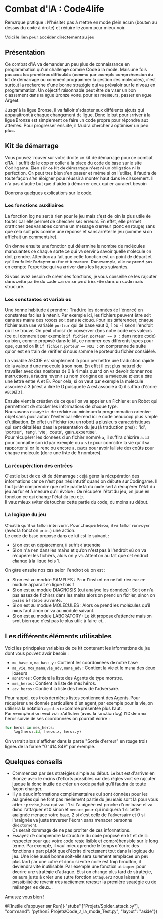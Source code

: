 # Combat d'IA : Code4life

Remarque pratique : N'hésitez pas à mettre en mode plein ecran (bouton au dessus du code à droite) et réduire le zoom pour mieux voir.

[Voici le lien pour accéder directement au jeu](https://www.codingame.com/multiplayer/bot-programming/code4life)

## Présentation

Ce combat d'IA va demander un peu plus de connaissance en programmation qu'un challenge comme Code à la mode. Mais une fois passées les premières difficultés (comme par exemple compréhension du kit de démarrage ou comment programmer la gestion des molecules), c'est surtout la recherche d'une bonne stratégie qui va prévaloir sur le niveau en programmation.
Un objectif raisonnable peut être de viser un bon classement dans la ligue Bronze voire, pour les meilleurs, passer en ligue Argent.

Jusqu'à la ligue Bronze, il va falloir s'adapter aux différents ajouts qui apparaitront à chaque changement de ligue. Donc le but pour arriver à la ligue Bronze est simplement de faire un code propre pour répondre aux attentes. Pour progresser ensuite, il faudra chercher à optimiser un peu plus.

## Kit de démarrage

Vous pouvez trouver sur votre droite un kit de démarrage pour ce combat d'IA. Il suffit de le copier coller à la place du code de base sur le site Codingame. Bien sûr ce kit de démarrage n'est ni un obligation ni la perfection. On peut très bien s'en passer et même si on l'utilise, il faudra de toute façon s'en éloigner pour réussir à monter haut dans le classement. Il n'a pas d'autre but que d'aider à démarrer ceux qui en auraient besoin.

Donnons quelques explications sur le code.

### Les fonctions auxiliaires

La fonction log ne sert à rien pour le jeu mais c'est de loin la plus utile de toutes car elle permet de chercher ses erreurs. En effet, elle permet d'afficher des variables comme un message d'erreur (donc en rouge) sans que cela soit pris comme une réponse et sans arrêter le jeu (comme si on affichait un commentaire).

On donne ensuite une fonction qui détermine le nombre de molécules manquantes de chaque sorte ce qui va servir à savoir quelle molecule on doit prendre. Attention au fait que cette fonction est un point de départ et qu'il va falloir l'adapter au fur et à mesure. Par exemple, elle ne prend pas en compte l'expertise qui va arriver dans les ligues suivantes. 

Si vous avez besoin de créer des fonctions, je vous conseille de les rajouter dans cette partie du code car on se perd très vite dans un code mais structuré.

### Les constantes et variables

Une bonne habitude à prendre : Traduire les données de l'énoncé en constantes faciles à retenir. Par exemple ici, les fichiers peuvent être soit dans les mains des robots soit dans le cloud. Pour les différencier, chaque fichier aura une variable `porteur` qui de base vaut 0, 1 ou -1 selon l'endroit où il se trouve. On peut choisir de conserver dans notre code ces valeurs (ce qui donnerait par exemple `if fichier.porteur == 0 :` dans notre code) ou bien, comme proposé dans le kit, de nommer ces différents types pour que, quand on lit `if fichier.porteur == MOI :` on comprenne de suite qu'on est en train de vérifier si nous somme le porteur du fichier considéré. 

La variable ABCDE est simplement là pour permettre une traduction rapide de la valeur d'une molecule à son nom. En effet il est plus naturel de travailler avec des nombres de 0 à 4 mais quand on va devoir donner nos instructions, il faudra revenir au nom d'origine de la molecule (c'est à dire une lettre entre A et E). Pour cela, si on veut par exemple la molecule associée à 3 (c'est à dire le D puisque le A est associé à 0) il suffira d'écrire `ABCDE[3]`.

Ensuite vient la création de ce que l'on va appeler un Fichier et un Robot qui permettront de stocker les informations de chaque type.  
Nous avons essayé ici de réduire au minimum la programmation orientée objet sans pour autant l'éviter car elle rend ici le code beaucoup plus simple d'utilisation. En effet un Fichier (ou un robot) a plusieurs caractéristiques qui sont détaillées dans la présentation du jeu (à traduction près) : 'id', 'porteur', 'rang', 'vie', 'couts', 'gain_expertise'.  
Pour récupérer les données d'un fichier nommé `a`, il suffira d'écrire `a.id` pour connaitre son id  par exemple ou `a.vie` pour connaitre la vie qu'il va rapporter si on le rend ou encore `a.couts` pour avoir la liste des coûts pour chaque molécule (donc une liste de 5 nombres).

### La récupération des entrées

C'est le but de ce kit de démarrage : déjà gérer la récupération des informations car ce n'est pas très intuitif quand on débute sur Codingame. Il faut juste comprendre que cette partie là du code sert à récupérer l'état du jeu au fur et à mesure qu'il évolue : On récupère l'état du jeu, on joue en fonction ce qui change l'état du jeu etc.  
Il vaut mieux éviter de toucher cette partie du code, du moins au début.

### La logique du jeu 

C'est là qu'il va falloir intervenir. Pour chaque héros, il va falloir renvoyer (avec la fonction `print`) une action.  
Le code de base proposé dans ce kit est le suivant : 
- Si on est en déplacement, il suffit d'attendre 
- Si on n'a rien dans les mains et qu'on n'est pas à l'endroit où on va récupérer les fichiers, alors on y va. Attention au fait que cet endroit change à la ligue bois 1.

On gère ensuite nos cas selon l'endroit où on est :
- Si on est au module SAMPLES : Pour l'instant on ne fait rien car ce module apparait en ligue bois 1
- Si on est au module DIAGNOSIS (qui analyse les données) : Soit on n'a pas assez de fichiers dans les mains alors on prend un fichier, sinon on passe à l'étape suivante.
- Si on est au module MOLECULES : Alors on prend les molécules qu'il nous faut sinon on va au module suivant.
- Si on est au module LABORATORY : Le kit propose d'attendre mais on sent bien que c'est pas le plus utile à faire ici...


## Les différents éléments utilisables 

Voici les principales variables de ce kit contenant les informations du jeu dont vous pouvez avoir besoin :

- `ma_base_x`, `ma_base_y` : Contient les coordonnées de notre base
- `ma_vie`, `mon_mana`,`vie_adv`, `mana_adv` : Contient la vie et le mana des deux joueurs
- `monstres` : Contient la liste des Agents de type monstre.
- `mes_heros` : Contient la liste de mes héros.
- `adv_heros` : Contient la liste des héros de l'adversaire.

Pour rappel, ces trois dernières listes contiennent des Agents. Pour récupérer une donnée particulière d'un agent, par exemple pour la vie, on utilisera la notation `agent.vie` comme présentée plus haut.  
Par exemple si on veut voir s'afficher (avec la fonction log) l'ID de mes héros suivie de ses coordonnées on pourrait écrire :
```python
for heros in mes_heros:
    log(heros.id, heros.x, heros.y)
```
On verrait alors s'afficher dans la partie "Sortie d'erreur" en rouge trois lignes de la forme "0 1414 849" par exemple.

## Quelques conseils

- Commencez par des stratégies simple au  début. Le but est d'arriver en Bronze avec le moins d'efforts possibles car des règles vont se rajouter jusque là donc inutile de créer un code parfait qu'il faudra de toute façon changer.
- Il y a deux informations complémentaires qui sont données pour les araignées qui ne font pas réellement partie du jeu mais sont là pour vous aider : `proche_base` qui vaut 1 si l'araignée est proche d'une base et va donc l'attaquer et 0 sinon et `menace_pour` qui indiquera 1 si cette araignée menace votre base, 2 si c'est celle de l'adversaire et 0 si l'araignée va juste traverser l'écran sans menacer personne directement.  
Ca serait dommage de ne pas profiter de ces informations.
- Essayez de comprendre la structure du code proposé en kit et de la respecter pour que votre code reste lisible et compréhensible sur le long terme. Par exemple, il vaut mieux prendre le temps d'écrire des fonctions à part plutôt que d'écrire directement tout dans la logique du jeu. Une idée aussi bonne soit-elle sera surement remplacée un peu plus tard par une autre et donc si votre code est trop brouillon, il deviendra vite inutilisable. Par exemple une fonction `attaquer` pour décrire une stratégie d'attaque. Et si on change plus tard de stratégie, on aura juste à créer une autre fonction `attaquer2` nous laissant la possibilité de revenir très facilement retester la première stratégie ou de mélanger les deux...

Amusez vous bien !

@[Inutile d'appuyer sur Run]({"stubs":["Projets/Spider_attack.py"], "command": "python3 Projets/Code_a_la_mode_Test.py", "layout": "aside"})
